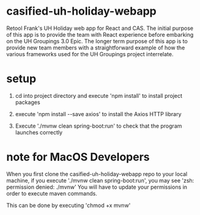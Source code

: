 # casified-uh-holiday-webapp
Retool Frank's UH Holiday web app for React and CAS.  The initial purpose of this app is to provide the team with React experience before embarking on the UH Groupings 3.0 Epic.  The longer term purpose of this app is to provide new team members with a straightforward example of how the various frameworks used for the UH Groupings project interrelate.

# setup
1. cd into project directory and execute 'npm install' to install project packages

2. execute 'npm install --save axios' to install the Axios HTTP library

3. Execute './mvnw clean spring-boot:run' to check that the program launches correctly

# note for MacOS Developers
When you first clone the casified-uh-holiday-webapp repo to your local machine, if you execute './mvnw clean spring-boot:run', you may see 'zsh: permission denied: ./mvnw' You will have to update your permissions in order to execute maven commands. 

This can be done by executing 'chmod +x mvnw'